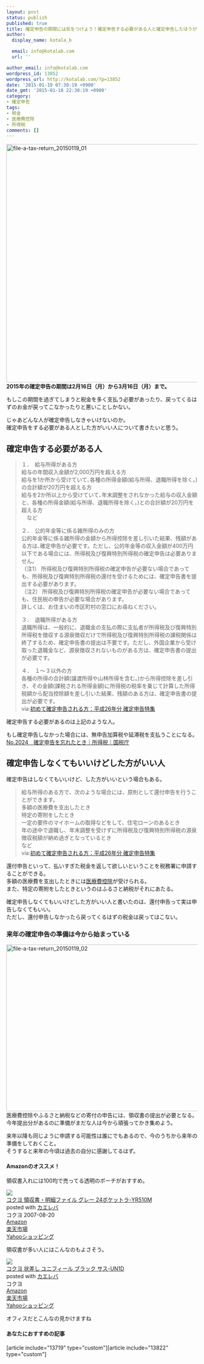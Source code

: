 ```yaml
---
layout: post
status: publish
published: true
title: 確定申告の期間には気をつけよう！確定申告する必要がある人と確定申告したほうがいい人
author:
  display_name: kotala_b

  email: info@kotalab.com
  url: ''

author_email: info@kotalab.com
wordpress_id: 13852
wordpress_url: http://kotalab.com/?p=13852
date: '2015-01-19 07:30:19 +0900'
date_gmt: '2015-01-18 22:30:19 +0900'
category:
- 確定申告
tags:
- 税金
- 医療費控除
- 所得税
comments: []
---
```

<p><img src="http://kotalab.com/wp-content/uploads/2015/01/file-a-tax-return_20150119_01-780x626.jpg" alt="file-a-tax-return_20150119_01" width="780" height="626" class="aligncenter size-large wp-image-13854" /><br />
<strong>2015年の確定申告の期間は2月16日（月）から3月16日（月）まで。</strong></p>
<p>もしこの期間を過ぎてしまうと税金を多く支払う必要があったり、戻ってくるはずのお金が戻ってこなかったりと悪いことしかない。</p>
<p>じゃあどんな人が確定申告しなきゃいけないのか。<br />
確定申告をする必要がある人とした方がいい人について書きたいと思う。<br />
<!--more--></p>
<h2>確定申告する必要がある人</h2>
<blockquote><p>１．　給与所得がある方<br />
給与の年間収入金額が2,000万円を超える方<br />
給与を1か所から受けていて､各種の所得金額(給与所得、退職所得を除く。)の合計額が20万円を超える方<br />
給与を2か所以上から受けていて､年末調整をされなかった給与の収入金額と、各種の所得金額(給与所得、退職所得を除く。)との合計額が20万円を超える方<br />
　など</p>
<p>２．　公的年金等に係る雑所得のみの方<br />
公的年金等に係る雑所得の金額から所得控除を差し引いた結果、残額がある方は､確定申告が必要です。ただし、公的年金等の収入金額が400万円以下である場合には、所得税及び復興特別所得税の確定申告は必要ありません。<br />
（注1）    所得税及び復興特別所得税の確定申告が必要ない場合であっても、所得税及び復興特別所得税の還付を受けるためには、確定申告書を提出する必要があります。<br />
（注2）    所得税及び復興特別所得税の確定申告が必要ない場合であっても、住民税の申告が必要な場合があります。<br />
詳しくは、お住まいの市区町村の窓口にお尋ねください。</p>
<p>３．　退職所得がある方<br />
退職所得は、一般的に、退職金の支払の際に支払者が所得税及び復興特別所得税を徴収する源泉徴収だけで所得税及び復興特別所得税の課税関係は終了するため、確定申告書の提出は不要です。ただし、外国企業から受け取った退職金など、源泉徴収されないものがある方は、確定申告書の提出が必要です。</p>
<p>４．　１～３以外の方<br />
各種の所得の合計額(譲渡所得や山林所得を含む。)から所得控除を差し引き、その金額(課税される所得金額)に所得税の税率を乗じて計算した所得税額から配当控除額を差し引いた結果、残額のある方は、確定申告書の提出が必要です。<br />
via:<a href="http://www.nta.go.jp/tetsuzuki/shinkoku/shotoku/tokushu/hajimete.htm" target="_blank">初めて確定申告される方：平成26年分 確定申告特集</a><a href="http://b.hatena.ne.jp/entry/http://www.nta.go.jp/tetsuzuki/shinkoku/shotoku/tokushu/hajimete.htm" target="_blank"><img border="0" src="http://b.hatena.ne.jp/entry/image/http://www.nta.go.jp/tetsuzuki/shinkoku/shotoku/tokushu/hajimete.htm" alt="" /></a></p></blockquote>
<p>確定申告する必要があるのは上記のような人。</p>
<p>もし確定申告しなかった場合には、無申告加算税や延滞税を支払うことになる。<br />
<a href="http://www.nta.go.jp/taxanswer/shotoku/2024.htm" target="_blank">No.2024　確定申告を忘れたとき｜所得税｜国税庁</a><a href="http://b.hatena.ne.jp/entry/http://www.nta.go.jp/taxanswer/shotoku/2024.htm" target="_blank"><img border="0" src="http://b.hatena.ne.jp/entry/image/http://www.nta.go.jp/taxanswer/shotoku/2024.htm" alt="" /></a></p>
<h2>確定申告しなくてもいいけどした方がいい人</h2>
<p>確定申告はしなくてもいいけど、した方がいいという場合もある。</p>
<blockquote><p>給与所得のある方で、次のような場合には、原則として還付申告を行うことができます。<br />
多額の医療費を支出したとき<br />
特定の寄附をしたとき<br />
一定の要件のマイホームの取得などをして、住宅ローンのあるとき<br />
年の途中で退職し、年末調整を受けずに所得税及び復興特別所得税の源泉徴収税額が納め過ぎとなっているとき<br />
など<br />
via:<a href="http://www.nta.go.jp/tetsuzuki/shinkoku/shotoku/tokushu/hajimete.htm" target="_blank">初めて確定申告される方：平成26年分 確定申告特集</a><a href="http://b.hatena.ne.jp/entry/http://www.nta.go.jp/tetsuzuki/shinkoku/shotoku/tokushu/hajimete.htm" target="_blank"><img border="0" src="http://b.hatena.ne.jp/entry/image/http://www.nta.go.jp/tetsuzuki/shinkoku/shotoku/tokushu/hajimete.htm" alt="" /></a></p></blockquote>
<p>還付申告といって、払いすぎた税金を返して欲しいということを税務署に申請することができる。<br />
多額の医療費を支出したときには<a href="http://kotalab.com/medical-deduction">医療費控除</a>が受けられる。<br />
また、特定の寄附をしたときというのは<span class="b">ふるさと納税</span>がそれにあたる。</p>
<p>確定申告しなくてもいいけどした方がいい人と書いたのは、還付申告って実は申告しなくてもいい。<br />
ただし、還付申告しなかったら戻ってくるはずの税金は戻ってはこない。</p>
<h3>来年の確定申告の準備は今から始まっている</h3>
<p><img src="http://kotalab.com/wp-content/uploads/2015/01/file-a-tax-return_20150119_02-780x438.jpg" alt="file-a-tax-return_20150119_02" width="780" height="438" class="aligncenter size-large wp-image-13853" /><br />
医療費控除やふるさと納税などの寄付の申告には、領収書の提出が必要となる。<br />
今年提出分があるのに準備がまだな人は今から頑張ってかき集めよう。</p>
<p>来年以降も同じように申請する可能性は誰にでもあるので、今のうちから来年の準備をしておくこと。<br />
そうすると来年の今頃は過去の自分に感謝してるはず。</p>
<h4 class="aam">Amazonのオススメ！</h4>
<p>領収書入れには100均で売ってる透明のポーチがおすすめ。</p>
<div class="kaerebalink-box">
<div class="kaerebalink-image"><a href="http://www.amazon.co.jp/exec/obidos/ASIN/B000VAEQ68/same-22/ref=nosim/" rel="nofollow" target="_blank"><img src="http://ecx.images-amazon.com/images/I/41hUTX1SV6L._SL160_.jpg" style="border: none;" /></a></div>
<div class="kaerebalink-info">
<div class="kaerebalink-name"><a href="http://www.amazon.co.jp/exec/obidos/ASIN/B000VAEQ68/same-22/ref=nosim/" rel="nofollow" target="_blank">コクヨ 領収書・明細ファイル グレー 24ポケットラ-YR510M</a>
<div class="kaerebalink-powered-date">posted with <a href="http://kaereba.com" rel="nofollow" target="_blank">カエレバ</a></div>
</div>
<div class="kaerebalink-detail"> コクヨ 2007-08-20    </div>
<div class="kaerebalink-link1">
<div class="shoplinkamazon"><a href="http://www.amazon.co.jp/gp/search?keywords=%83R%83N%83%88%20YR510M&__mk_ja_JP=%83J%83%5E%83J%83i&tag=same-22" rel="nofollow" target="_blank" title="アマゾン" >Amazon</a></div>
<div class="shoplinkrakuten"><a href="http://c.af.moshimo.com/af/c/click?a_id=374939&p_id=54&pc_id=54&pl_id=616&s_v=b5Rz2P0601xu&url=http%3A%2F%2Fsearch.rakuten.co.jp%2Fsearch%2Fmall%2F%25E3%2582%25B3%25E3%2582%25AF%25E3%2583%25A8%2520YR510M%2F-%2Ff.1-p.1-s.1-sf.0-st.A-v.2%3Fx%3D0" rel="nofollow" target="_blank" title="楽天市場" >楽天市場</a></div>
<div class="shoplinkyahoo"><a href="http://ck.jp.ap.valuecommerce.com/servlet/referral?sid=2967684&pid=881104827&vc_url=http%3A%2F%2Fshopping.search.yahoo.co.jp%2Fsearch%3FuIv%3Don%26ei%3DUTF-8%26tab_ex%3Dcommerce%26slider%3D0%26va%3D%25E3%2582%25B3%25E3%2582%25AF%25E3%2583%25A8%2520YR510M" rel="nofollow"  target="_blank" title="Yahooショッピング" >Yahooショッピング<img src="http://ad.jp.ap.valuecommerce.com/servlet/gifbanner?sid=2967684&pid=881104827" height="1" width="1" border="0"></a></div>
</div>
</div>
<div class="booklink-footer" style="clear: left"></div>
</div>
<p>領収書が多い人にはこんなのもよさそう。</p>
<div class="kaerebalink-box">
<div class="kaerebalink-image"><a href="http://www.amazon.co.jp/exec/obidos/ASIN/B0012RAGJU/same-22/ref=nosim/" rel="nofollow" target="_blank"><img src="http://ecx.images-amazon.com/images/I/416JJZOz8ZL._SL160_.jpg" style="border: none;" /></a></div>
<div class="kaerebalink-info">
<div class="kaerebalink-name"><a href="http://www.amazon.co.jp/exec/obidos/ASIN/B0012RAGJU/same-22/ref=nosim/" rel="nofollow" target="_blank">コクヨ 状差し ユニフィール ブラック サス-UN1D</a>
<div class="kaerebalink-powered-date">posted with <a href="http://kaereba.com" rel="nofollow" target="_blank">カエレバ</a></div>
</div>
<div class="kaerebalink-detail"> コクヨ     </div>
<div class="kaerebalink-link1">
<div class="shoplinkamazon"><a href="http://www.amazon.co.jp/gp/search?keywords=%83R%83N%83%88%20UN1D&__mk_ja_JP=%83J%83%5E%83J%83i&tag=same-22" rel="nofollow" target="_blank" title="アマゾン" >Amazon</a></div>
<div class="shoplinkrakuten"><a href="http://c.af.moshimo.com/af/c/click?a_id=374939&p_id=54&pc_id=54&pl_id=616&s_v=b5Rz2P0601xu&url=http%3A%2F%2Fsearch.rakuten.co.jp%2Fsearch%2Fmall%2F%25E3%2582%25B3%25E3%2582%25AF%25E3%2583%25A8%2520UN1D%2F-%2Ff.1-p.1-s.1-sf.0-st.A-v.2%3Fx%3D0" rel="nofollow" target="_blank" title="楽天市場" >楽天市場</a></div>
<div class="shoplinkyahoo"><a href="http://ck.jp.ap.valuecommerce.com/servlet/referral?sid=2967684&pid=881104827&vc_url=http%3A%2F%2Fshopping.search.yahoo.co.jp%2Fsearch%3FuIv%3Don%26ei%3DUTF-8%26tab_ex%3Dcommerce%26slider%3D0%26va%3D%25E3%2582%25B3%25E3%2582%25AF%25E3%2583%25A8%2520UN1D" rel="nofollow"  target="_blank" title="Yahooショッピング" >Yahooショッピング<img src="http://ad.jp.ap.valuecommerce.com/servlet/gifbanner?sid=2967684&pid=881104827" height="1" width="1" border="0"></a></div>
</div>
</div>
<div class="booklink-footer" style="clear: left"></div>
</div>
<p>オフィスだとこんなの見かけますね</p>
<h4 class="rel">あなたにおすすめの記事</h4>
<p>[article include="13719" type="custom"][article include="13822" type="custom"]</p>
<div class="clear"></div>

